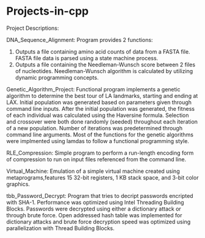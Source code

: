 # Projects-in-cpp
Project Descriptions:

DNA_Sequence_Alignment: 
  Program provides 2 functions: 
  1. Outputs a file containing amino acid counts of data from a FASTA file. FASTA file data is parsed using a state machine process.
  2. Outputs a file containing the Needleman-Wunsch score between 2 files of nucleotides. Needleman-Wunsch algorithm is calculated by utilizing dynamic programming concepts.
  
Genetic_Algorithm_Project:
  Functional program implements a genetic algorithm to determine the best tour of LA landmarks, starting and ending at LAX. Initial population was generated based on parameters 
  given through command line inputs. After the initial population was generated, the fitness of each individual was calculated using the Haversine formula. Selection and crossover
  were both done randomly (seeded) throughout each iteration of a new population. Number of iterations was predetermined through command line arguments.
  Most of the functions for the genetic algorithms were implmented using lamdas to follow a functional programming style.
  
RLE_Compression:
  Simple program to perform a run-length encoding form of compression to run on input files referenced from the command line.
  

Virtual_Machine:
  Emulation of a simple virtual machine created using metaprograms,features 15 32-bit registers, 1 KB stack space, and 3-bit color graphics.
  
tbb_Password_Decrypt:
  Program that tries to decript passwords encripted with SHA-1. Performance was optimized using Intel Threading Building Blocks. Passwords were decrypted using either a dictionary
  attack or through brute force. Open addressed hash table was implemented for dictionary attacks and brute force decryption speed was optimized using parallelization with Thread
  Building Blocks.
